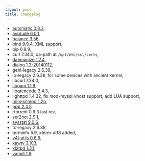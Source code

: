 ```yaml
---
layout: post
title: Changelog
---
```


* [automatic 0.8.3](https://github.com/1100101/Automatic),
* [avrdude 6.0.1](http://www.nongnu.org/avrdude/),
* [balance 3.56](https://www.inlab.de/balance.html),
* bind 9.9.4, XML support,
* bip 0.8.9,
* curl 7.34.0, ca-path at `/opt/etc/ssl/certs`,
* [daemonize 1.7.4](http://software.clapper.org/daemonize/),
* [dialog 1.2-20140112](http://hightek.org/dialog/),
* genl-legacy 2.6.39,
* ip-legacy 2.6.39, for some devices with ancient kernel,
* libcurl 7.34.0,
* [libpam 1.1.8](http://en.wikipedia.org/wiki/Pluggable_authentication_module),
* [libqrencode 3.4.3](http://fukuchi.org/works/qrencode/),
* lighttpd 1.4.32, fix mod-mysql_vhost support, add LUA support,
* [mini-snmpd 1.2b](http://members.aon.at/linuxfreak/linux/mini_snmpd.html),
* [ppp 2.4.5](https://ppp.samba.org/),
* rtorrent 0.9.3 last rev,
* [ser2net 2.9.1](http://ser2net.sourceforge.net/),
* [sysstat 9.0.6](http://sebastien.godard.pagesperso-orange.fr/),
* tc-legacy 2.6.39,
* terminfo 5.9, xterm-utf8 added,
* [v4l-utils 0.8.6](http://people.atrpms.net/~hdegoede/),
* [xawtv 3.103](https://www.kraxel.org/blog/linux/xawtv/),
* [xl2tpd 1.3.1](https://www.xelerance.com/services/software/xl2tpd/),
* [yamdi 1.9](http://yamdi.sourceforge.net/).
